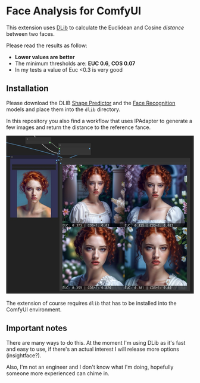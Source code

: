 # Face Analysis for ComfyUI

This extension uses [DLib](http://dlib.net/) to calculate the Euclidean and Cosine *distance* between two faces.

Please read the results as follow:

- **Lower values are better**
- The minimum thresholds are: **EUC 0.6**, **COS 0.07**
- In my tests a value of Euc <0.3 is very good

## Installation

Please download the DLIB [Shape Predictor](https://huggingface.co/matt3ounstable/dlib_predictor_recognition/resolve/main/shape_predictor_68_face_landmarks.dat?download=true) and the [Face Recognition](https://huggingface.co/matt3ounstable/dlib_predictor_recognition/resolve/main/dlib_face_recognition_resnet_model_v1.dat?download=true) models and place them into the `dlib` directory.

In this repository you also find a workflow that uses IPAdapter to generate a few images and return the distance to the reference fance.

![face analysis](./face_analysis.jpg)

The extension of course requires `dlib` that has to be installed into the ComfyUI environment.

## Important notes

There are many ways to do this. At the moment I'm using DLib as it's fast and easy to use, if there's an actual interest I will release more options (insightface?).

Also, I'm not an engineer and I don't know what I'm doing, hopefully someone more experienced can chime in.